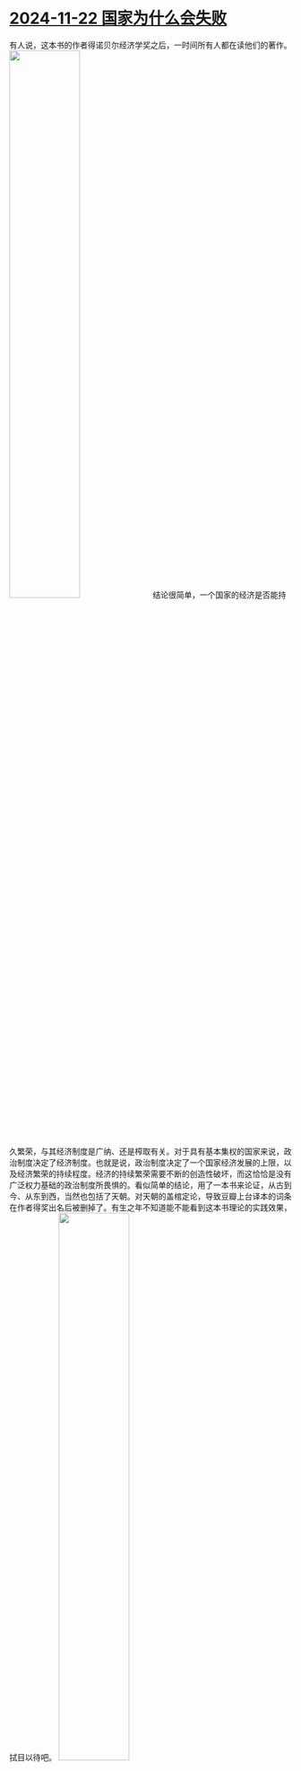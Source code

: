 # [2024-11-22 国家为什么会失败](https://github.com/myccnn/tuix40/issues/42)

有人说，这本书的作者得诺贝尔经济学奖之后，一时间所有人都在读他们的著作。
<img src="https://github.com/user-attachments/assets/2958f38f-f12f-4385-a208-c076cee60bcd" width="50%">
结论很简单，一个国家的经济是否能持久繁荣，与其经济制度是广纳、还是榨取有关。对于具有基本集权的国家来说，政治制度决定了经济制度。也就是说，政治制度决定了一个国家经济发展的上限，以及经济繁荣的持续程度。经济的持续繁荣需要不断的创造性破坏，而这恰恰是没有广泛权力基础的政治制度所畏惧的。看似简单的结论，用了一本书来论证，从古到今、从东到西，当然也包括了天朝。对天朝的盖棺定论，导致豆瓣上台译本的词条在作者得奖出名后被删掉了。有生之年不知道能不能看到这本书理论的实践效果，拭目以待吧。
<img src="https://github.com/user-attachments/assets/e1c55c31-55a1-4c65-923f-6e6cb959bbfa" width="50%">